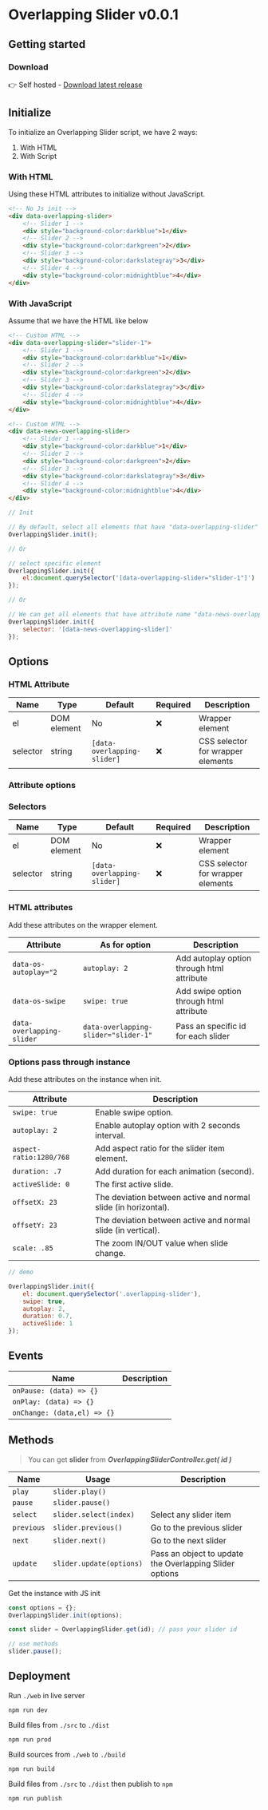 # Overlapping Slider v0.0.1

## Getting started

### Download

👉 Self hosted - [Download latest release](https://github.com/viivue/easy-tab-accordion/releases/latest)

## Initialize

To initialize an Overlapping Slider script, we have 2 ways:

1. With HTML
2. With Script

### With HTML

Using these HTML attributes to initialize without JavaScript.

```html
<!-- No Js init -->
<div data-overlapping-slider>
    <!-- Slider 1 -->
    <div style="background-color:darkblue">1</div>
    <!-- Slider 2 -->
    <div style="background-color:darkgreen">2</div>
    <!-- Slider 3 -->
    <div style="background-color:darkslategray">3</div>
    <!-- Slider 4 -->
    <div style="background-color:midnightblue">4</div>
</div>
```

### With JavaScript

Assume that we have the HTML like below

```html
<!-- Custom HTML -->
<div data-overlapping-slider="slider-1">
    <!-- Slider 1 -->
    <div style="background-color:darkblue">1</div>
    <!-- Slider 2 -->
    <div style="background-color:darkgreen">2</div>
    <!-- Slider 3 -->
    <div style="background-color:darkslategray">3</div>
    <!-- Slider 4 -->
    <div style="background-color:midnightblue">4</div>
</div>

<!-- Custom HTML -->
<div data-news-overlapping-slider>
    <!-- Slider 1 -->
    <div style="background-color:darkblue">1</div>
    <!-- Slider 2 -->
    <div style="background-color:darkgreen">2</div>
    <!-- Slider 3 -->
    <div style="background-color:darkslategray">3</div>
    <!-- Slider 4 -->
    <div style="background-color:midnightblue">4</div>
</div>
```

```js
// Init

// By default, select all elements that have "data-overlapping-slider" attribute (default name)
OverlappingSlider.init();

// Or

// select specific element
OverlappingSlider.init({
    el:document.querySelector('[data-overlapping-slider="slider-1"]')
});

// Or

// We can get all elements that have attribute name "data-news-overlapping-slider"
OverlappingSlider.init({
    selector: '[data-news-overlapping-slider]'
});
```

## Options

### HTML Attribute

| Name                    | Type        | Default                     | Required | Description                                  |
|-------------------------|-------------|-----------------------------|----------|----------------------------------------------|
| el                      | DOM element | No                          | ❌        | Wrapper element                              |
| selector                | string      | `[data-overlapping-slider]` | ❌        | CSS selector for wrapper elements            |


### Attribute options

### Selectors

| Name                    | Type        | Default                     | Required | Description                                  |
|-------------------------|-------------|-----------------------------|----------|----------------------------------------------|
| el                      | DOM element | No                          | ❌        | Wrapper element                              |
| selector                | string      | `[data-overlapping-slider]` | ❌        | CSS selector for wrapper elements            |


### HTML attributes

Add these attributes on the wrapper element.

| Attribute                   | As for option                        | Description                                |
|-----------------------------|--------------------------------------|--------------------------------------------|
| `data-os-autoplay="2`       | `autoplay: 2`                        | Add autoplay option through html attribute |
| `data-os-swipe`             | `swipe: true`                        | Add swipe option through html attribute    |
| `data-overlapping-slider`   | `data-overlapping-slider="slider-1"` | Pass an specific id for each slider        |

### Options pass through instance

Add these attributes on the instance when init.

| Attribute               | Description                                                    | 
|-------------------------|----------------------------------------------------------------|
| `swipe: true`           | Enable swipe option.                                           |
| `autoplay: 2`           | Enable autoplay option with 2 seconds interval.                |
| `aspect-ratio:1280/768` | Add aspect ratio for the slider item element.                  |
| `duration: .7`          | Add duration for each animation (second).                      | 
| `activeSlide: 0`        | The first active slide.                                        | 
| `offsetX: 23`           | The deviation between active and normal slide (in horizontal). | 
| `offsetY: 23`           | The deviation between active and normal slide (in vertical).   | 
| `scale: .85`            | The zoom IN/OUT value when slide change.                       | 

```js
// demo

OverlappingSlider.init({
    el: document.querySelector('.overlapping-slider'),
    swipe: true,
    autoplay: 2,
    duration: 0.7,
    activeSlide: 1
});
```

## Events

| Name                        | Description | 
|-----------------------------|-------------|
| `onPause: (data) => {}`     |             |
| `onPlay: (data) => {}`      |             |
| `onChange: (data,el) => {}` |             |

## Methods

> You can get **slider** from ***OverlappingSliderController.get( id )***

| Name       | Usage                    | Description                                             | 
|------------|--------------------------|---------------------------------------------------------|
| `play`     | `slider.play()`          |                                                         |
| `pause`    | `slider.pause()`         |                                                         |
| `select`   | `slider.select(index)`   | Select any slider item                                  |
| `previous` | `slider.previous()`      | Go to the previous slider                               |
| `next`     | `slider.next()`          | Go to the next slider                                   |
| `update`   | `slider.update(options)` | Pass an object to update the Overlapping Slider options |

Get the instance with JS init

```js
const options = {};
OverlappingSlider.init(options);

const slider = OverlappingSlider.get(id); // pass your slider id

// use methods
slider.pause();
```

## Deployment

Run `./web` in live server

```shell
npm run dev
```

Build files from `./src` to `./dist`

```shell
npm run prod
```

Build sources from `./web` to `./build`

```shell
npm run build
```

Build files from `./src` to `./dist` then publish to `npm`

```shell
npm run publish
```